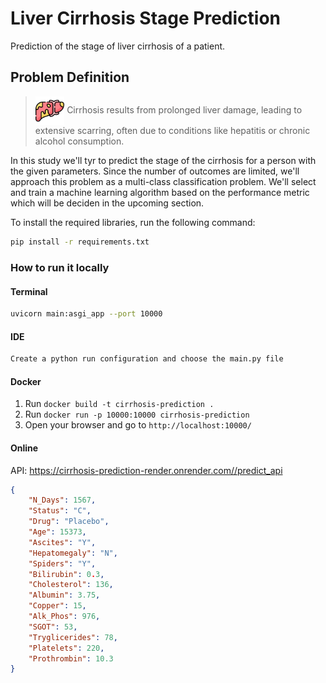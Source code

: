 # Liver Cirrhosis Stage Prediction 
Prediction of the stage of liver cirrhosis of a patient. 

## Problem Definition

> <img src='static/images/liver.png' width='10%' align="center"> Cirrhosis results from prolonged liver damage, leading to extensive scarring, often due to conditions like hepatitis or chronic alcohol consumption.

In this study we'll tyr to predict the stage of the cirrhosis for a person with the given parameters. Since the number of outcomes are limited, we'll approach this problem as a multi-class classification problem. We'll select and train a machine learning algorithm based on the performance metric which will be deciden in the upcoming section.

To install the required libraries, run the following command:
```bash
pip install -r requirements.txt
```

### How to run it locally

#### Terminal
```bash
uvicorn main:asgi_app --port 10000
```

#### IDE
```bash
Create a python run configuration and choose the main.py file
```

#### Docker
1. Run `docker build -t cirrhosis-prediction .`
2. Run `docker run -p 10000:10000 cirrhosis-prediction`
3. Open your browser and go to `http://localhost:10000/`

#### Online
API: https://cirrhosis-prediction-render.onrender.com//predict_api
```JSON
{
    "N_Days": 1567,
    "Status": "C",
    "Drug": "Placebo",
    "Age": 15373,
    "Ascites": "Y",
    "Hepatomegaly": "N",
    "Spiders": "Y",
    "Bilirubin": 0.3,
    "Cholesterol": 136,
    "Albumin": 3.75,
    "Copper": 15,
    "Alk_Phos": 976,
    "SGOT": 53,
    "Tryglicerides": 78,
    "Platelets": 220,
    "Prothrombin": 10.3
}
```

